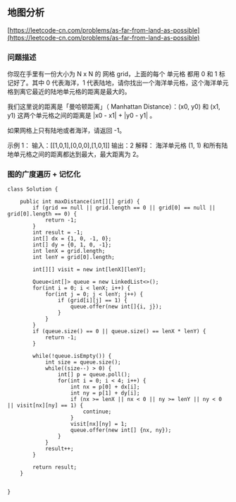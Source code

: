## 地图分析
[https://leetcode-cn.com/problems/as-far-from-land-as-possible](https://leetcode-cn.com/problems/as-far-from-land-as-possible)

### 问题描述
你现在手里有一份大小为 N x N 的 网格 grid，上面的每个 单元格 都用 0 和 1 标记好了。其中 0 代表海洋，1 代表陆地，请你找出一个海洋单元格，这个海洋单元格到离它最近的陆地单元格的距离是最大的。

我们这里说的距离是「曼哈顿距离」（ Manhattan Distance）：(x0, y0) 和 (x1, y1) 这两个单元格之间的距离是 |x0 - x1| + |y0 - y1| 。

如果网格上只有陆地或者海洋，请返回 -1。

示例 1：
输入：[[1,0,1],[0,0,0],[1,0,1]]
输出：2
解释：
海洋单元格 (1, 1) 和所有陆地单元格之间的距离都达到最大，最大距离为 2。

### 图的广度遍历 + 记忆化
```
class Solution {
    
    public int maxDistance(int[][] grid) {
        if (grid == null || grid.length == 0 || grid[0] == null || grid[0].length == 0) {
            return -1;
        }
        int result = -1;
        int[] dx = {1, 0, -1, 0};
        int[] dy = {0, 1, 0, -1};
        int lenX = grid.length;
        int lenY = grid[0].length;
        
        int[][] visit = new int[lenX][lenY];

        Queue<int[]> queue = new LinkedList<>();
        for(int i = 0; i < lenX; i++) {
            for(int j = 0; j < lenY; j++) {
                if (grid[i][j] == 1) {
                    queue.offer(new int[]{i, j});
                }
            }
        }
        if (queue.size() == 0 || queue.size() == lenX * lenY) {
            return -1;
        }

        while(!queue.isEmpty()) {
            int size = queue.size();
            while((size--) > 0) {
                int[] p = queue.poll();
                for(int i = 0; i < 4; i++) {
                    int nx = p[0] + dx[i];
                    int ny = p[1] + dy[i];
                    if (nx >= lenX || nx < 0 || ny >= lenY || ny < 0 || visit[nx][ny] == 1) {
                        continue;
                    }
                    visit[nx][ny] = 1;
                    queue.offer(new int[] {nx, ny});
                }
            }
            result++;
        }

        return result;
    }


}
```
